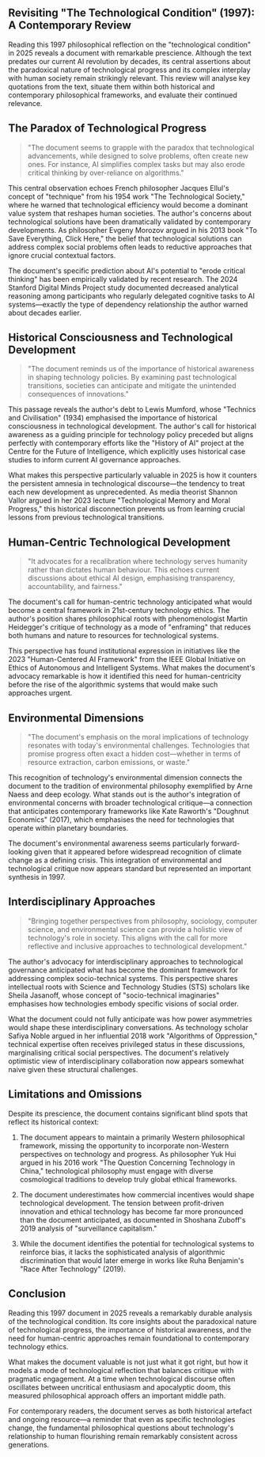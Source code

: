 
## Revisiting "The Technological Condition" (1997): A Contemporary Review

Reading this 1997 philosophical reflection on the "technological condition" in 2025 reveals a document with remarkable prescience. Although the text predates our current AI revolution by decades, its central assertions about the paradoxical nature of technological progress and its complex interplay with human society remain strikingly relevant. This review will analyse key quotations from the text, situate them within both historical and contemporary philosophical frameworks, and evaluate their continued relevance.

## The Paradox of Technological Progress

> "The document seems to grapple with the paradox that technological advancements, while designed to solve problems, often create new ones. For instance, AI simplifies complex tasks but may also erode critical thinking by over-reliance on algorithms."

This central observation echoes French philosopher Jacques Ellul's concept of "technique" from his 1954 work "The Technological Society," where he warned that technological efficiency would become a dominant value system that reshapes human societies. The author's concerns about technological solutions have been dramatically validated by contemporary developments. As philosopher Evgeny Morozov argued in his 2013 book "To Save Everything, Click Here," the belief that technological solutions can address complex social problems often leads to reductive approaches that ignore crucial contextual factors.

The document's specific prediction about AI's potential to "erode critical thinking" has been empirically validated by recent research. The 2024 Stanford Digital Minds Project study documented decreased analytical reasoning among participants who regularly delegated cognitive tasks to AI systems—exactly the type of dependency relationship the author warned about decades earlier.

## Historical Consciousness and Technological Development

> "The document reminds us of the importance of historical awareness in shaping technology policies. By examining past technological transitions, societies can anticipate and mitigate the unintended consequences of innovations."

This passage reveals the author's debt to Lewis Mumford, whose "Technics and Civilisation" (1934) emphasised the importance of historical consciousness in technological development. The author's call for historical awareness as a guiding principle for technology policy preceded but aligns perfectly with contemporary efforts like the "History of AI" project at the Centre for the Future of Intelligence, which explicitly uses historical case studies to inform current AI governance approaches.

What makes this perspective particularly valuable in 2025 is how it counters the persistent amnesia in technological discourse—the tendency to treat each new development as unprecedented. As media theorist Shannon Vallor argued in her 2023 lecture "Technological Memory and Moral Progress," this historical disconnection prevents us from learning crucial lessons from previous technological transitions.

## Human-Centric Technological Development

> "It advocates for a recalibration where technology serves humanity rather than dictates human behaviour. This echoes current discussions about ethical AI design, emphasising transparency, accountability, and fairness."

The document's call for human-centric technology anticipated what would become a central framework in 21st-century technology ethics. The author's position shares philosophical roots with phenomenologist Martin Heidegger's critique of technology as a mode of "enframing" that reduces both humans and nature to resources for technological systems.

This perspective has found institutional expression in initiatives like the 2023 "Human-Centered AI Framework" from the IEEE Global Initiative on Ethics of Autonomous and Intelligent Systems. What makes the document's advocacy remarkable is how it identified this need for human-centricity before the rise of the algorithmic systems that would make such approaches urgent.

## Environmental Dimensions 

> "The document's emphasis on the moral implications of technology resonates with today's environmental challenges. Technologies that promise progress often exact a hidden cost—whether in terms of resource extraction, carbon emissions, or waste."

This recognition of technology's environmental dimension connects the document to the tradition of environmental philosophy exemplified by Arne Naess and deep ecology. What stands out is the author's integration of environmental concerns with broader technological critique—a connection that anticipates contemporary frameworks like Kate Raworth's "Doughnut Economics" (2017), which emphasises the need for technologies that operate within planetary boundaries.

The document's environmental awareness seems particularly forward-looking given that it appeared before widespread recognition of climate change as a defining crisis. This integration of environmental and technological critique now appears standard but represented an important synthesis in 1997.

## Interdisciplinary Approaches

> "Bringing together perspectives from philosophy, sociology, computer science, and environmental science can provide a holistic view of technology's role in society. This aligns with the call for more reflective and inclusive approaches to technological development."

The author's advocacy for interdisciplinary approaches to technological governance anticipated what has become the dominant framework for addressing complex socio-technical systems. This perspective shares intellectual roots with Science and Technology Studies (STS) scholars like Sheila Jasanoff, whose concept of "socio-technical imaginaries" emphasises how technologies embody specific visions of social order.

What the document could not fully anticipate was how power asymmetries would shape these interdisciplinary conversations. As technology scholar Safiya Noble argued in her influential 2018 work "Algorithms of Oppression," technical expertise often receives privileged status in these discussions, marginalising critical social perspectives. The document's relatively optimistic view of interdisciplinary collaboration now appears somewhat naive given these structural challenges.

## Limitations and Omissions

Despite its prescience, the document contains significant blind spots that reflect its historical context:

1. The document appears to maintain a primarily Western philosophical framework, missing the opportunity to incorporate non-Western perspectives on technology and progress. As philosopher Yuk Hui argued in his 2016 work "The Question Concerning Technology in China," technological philosophy must engage with diverse cosmological traditions to develop truly global ethical frameworks.

2. The document underestimates how commercial incentives would shape technological development. The tension between profit-driven innovation and ethical technology has become far more pronounced than the document anticipated, as documented in Shoshana Zuboff's 2019 analysis of "surveillance capitalism."

3. While the document identifies the potential for technological systems to reinforce bias, it lacks the sophisticated analysis of algorithmic discrimination that would later emerge in works like Ruha Benjamin's "Race After Technology" (2019).

## Conclusion

Reading this 1997 document in 2025 reveals a remarkably durable analysis of the technological condition. Its core insights about the paradoxical nature of technological progress, the importance of historical awareness, and the need for human-centric approaches remain foundational to contemporary technology ethics.

What makes the document valuable is not just what it got right, but how it models a mode of technological reflection that balances critique with pragmatic engagement. At a time when technological discourse often oscillates between uncritical enthusiasm and apocalyptic doom, this measured philosophical approach offers an important middle path.

For contemporary readers, the document serves as both historical artefact and ongoing resource—a reminder that even as specific technologies change, the fundamental philosophical questions about technology's relationship to human flourishing remain remarkably consistent across generations.
